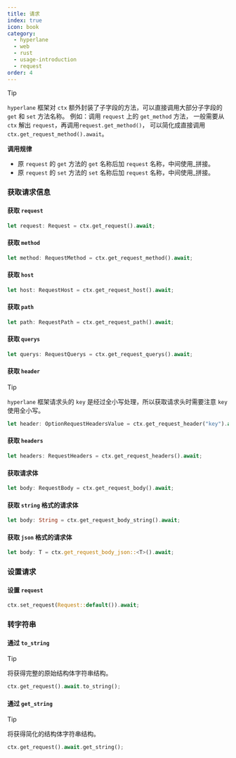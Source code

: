 ```yaml
---
title: 请求
index: true
icon: book
category:
  - hyperlane
  - web
  - rust
  - usage-introduction
  - request
order: 4
---
```


<Share colorful />

> [!tip]
>
> `hyperlane` 框架对 `ctx` 额外封装了子字段的方法，可以直接调用大部分子字段的 `get` 和 `set` 方法名称。
> 例如：调用 `request` 上的 `get_method` 方法，
> 一般需要从 `ctx` 解出 `request`，再调用`request.get_method()`，
> 可以简化成直接调用 `ctx.get_request_method().await`。
>
> **调用规律**
>
> - 原 `request` 的 `get` 方法的 `get` 名称后加 `request` 名称，中间使用\_拼接。
> - 原 `request` 的 `set` 方法的 `set` 名称后加 `request` 名称，中间使用\_拼接。

### 获取请求信息

#### 获取 `request`

```rust
let request: Request = ctx.get_request().await;
```

#### 获取 `method`

```rust
let method: RequestMethod = ctx.get_request_method().await;
```

#### 获取 `host`

```rust
let host: RequestHost = ctx.get_request_host().await;
```

#### 获取 `path`

```rust
let path: RequestPath = ctx.get_request_path().await;
```

#### 获取 `querys`

```rust
let querys: RequestQuerys = ctx.get_request_querys().await;
```

#### 获取 `header`

> [!tip]
>
> `hyperlane` 框架请求头的 `key` 是经过全小写处理，所以获取请求头时需要注意 `key` 使用全小写。

```rust
let header: OptionRequestHeadersValue = ctx.get_request_header("key").await;
```

#### 获取 `headers`

```rust
let headers: RequestHeaders = ctx.get_request_headers().await;
```

#### 获取请求体

```rust
let body: RequestBody = ctx.get_request_body().await;
```

#### 获取 `string` 格式的请求体

```rust
let body: String = ctx.get_request_body_string().await;
```

#### 获取 `json` 格式的请求体

```rust
let body: T = ctx.get_request_body_json::<T>().await;
```

### 设置请求

#### 设置 `request`

```rust
ctx.set_request(Request::default()).await;
```

### 转字符串

#### 通过 `to_string`

> [!tip]
> 将获得完整的原始结构体字符串结构。

```rust
ctx.get_request().await.to_string();
```

#### 通过 `get_string`

> [!tip]
> 将获得简化的结构体字符串结构。

```rust
ctx.get_request().await.get_string();
```

<Bottom />
